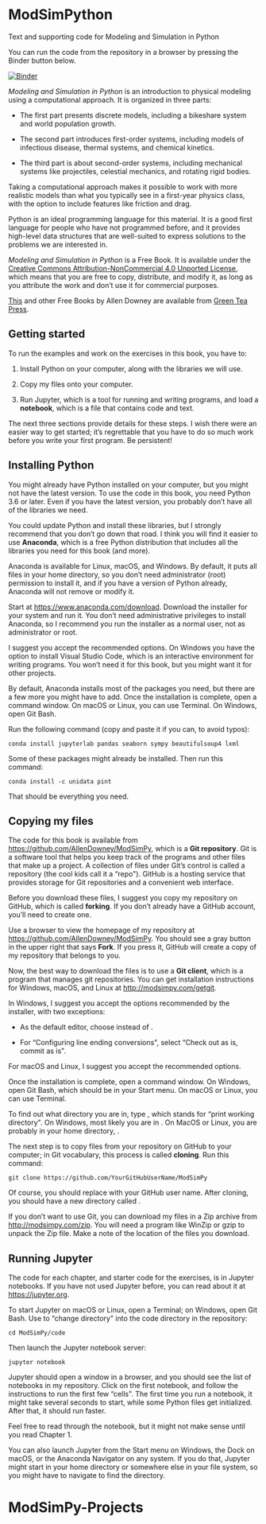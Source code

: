 # ModSimPython
Text and supporting code for Modeling and Simulation in Python

You can run the code from the repository in a browser by pressing the Binder button below.

[![Binder](https://mybinder.org/badge.svg)](https://mybinder.org/v2/gh/AllenDowney/ModSimPy/master)


*Modeling and Simulation in Python* is an introduction to physical modeling using a computational approach.  It is organized in three parts:

* The first part presents discrete models, including a bikeshare system and world population growth.

* The second part introduces first-order systems, including models of infectious disease, thermal systems, and chemical kinetics.

* The third part is about second-order systems, including mechanical systems like projectiles, celestial mechanics, and rotating rigid bodies.

Taking a computational approach makes it possible to work with more realistic models than what you typically see in a first-year physics class, with the option to include features like friction and drag.

Python is an ideal programming language for this material.  It is a good first language for people who have not programmed before, and it provides high-level data structures that are well-suited to express solutions to the problems we are interested in.

*Modeling and Simulation in Python* is a Free Book. It is available under the [Creative Commons Attribution-NonCommercial 4.0 Unported License](https://creativecommons.org/licenses/by-nc/4.0/), which means that you are free to copy, distribute, and modify it, as long as you attribute the work and don’t use it for commercial purposes.

[This](http://greenteapress.com/wp/modsimpy/) and other Free Books by Allen Downey are available from [Green Tea Press](http://greenteapress.com/wp).


Getting started
---------------

To run the examples and work on the exercises in this book, you have to:

1.  Install Python on your computer, along with the libraries we will
    use.

2.  Copy my files onto your computer.

3.  Run Jupyter, which is a tool for running and writing programs, and
    load a **notebook**, which is a file that contains code and
    text.

The next three sections provide details for these steps. I wish there
were an easier way to get started; it’s regrettable that you have to do
so much work before you write your first program. Be persistent!

Installing Python
-----------------

You might already have Python installed on your computer, but you might
not have the latest version. To use the code in this book, you need
Python 3.6 or later. Even if you have the latest version, you probably
don’t have all of the libraries we need.

You could update Python and install these libraries, but I strongly
recommend that you don’t go down that road. I think you will find it
easier to use **Anaconda**, which is a free Python distribution that
includes all the libraries you need for this book (and more).

Anaconda is available for Linux, macOS, and Windows. By default, it puts
all files in your home directory, so you don’t need administrator (root)
permission to install it, and if you have a version of Python already,
Anaconda will not remove or modify it.

Start at <https://www.anaconda.com/download>. Download the installer for
your system and run it. You don’t need administrative privileges to
install Anaconda, so I recommend you run the installer as a normal user,
not as administrator or root.

I suggest you accept the recommended options. On Windows you have the
option to install Visual Studio Code, which is an interactive
environment for writing programs. You won’t need it for this book, but
you might want it for other projects.

By default, Anaconda installs most of the packages you need, but there
are a few more you might have to add. Once the installation is complete,
open a command window. On macOS or Linux, you can use Terminal. On
Windows, open Git Bash.

Run the following command (copy and paste it if you can, to avoid
typos):

```
conda install jupyterlab pandas seaborn sympy beautifulsoup4 lxml
```

Some of these packages might already be installed. Then run this
command:

```
conda install -c unidata pint
```

That should be everything you need.

Copying my files
----------------

The code for this book is available from
<https://github.com/AllenDowney/ModSimPy>, which is a **Git
repository**. Git is a software tool that helps you keep track of the
programs and other files that make up a project. A collection of files
under Git’s control is called a repository (the cool kids call it a
“repo"). GitHub is a hosting service that provides storage for Git
repositories and a convenient web interface.

Before you download these files, I suggest you copy my repository on
GitHub, which is called **forking**. If you don’t already have a
GitHub account, you’ll need to create one.

Use a browser to view the homepage of my repository at
<https://github.com/AllenDowney/ModSimPy>. You should see a gray button
in the upper right that says **Fork**. If you press it, GitHub will
create a copy of my repository that belongs to you.

Now, the best way to download the files is to use a **Git client**,
which is a program that manages git repositories. You can get
installation instructions for Windows, macOS, and Linux at
<http://modsimpy.com/getgit>.

In Windows, I suggest you accept the options recommended by the
installer, with two exceptions:

-   As the default editor, choose instead of .

-   For “Configuring line ending conversions", select “Check out as is,
    commit as is".

For macOS and Linux, I suggest you accept the recommended options.

Once the installation is complete, open a command window. On Windows,
open Git Bash, which should be in your Start menu. On macOS or Linux,
you can use Terminal.

To find out what directory you are in, type , which stands for “print
working directory". On Windows, most likely you are in . On MacOS or
Linux, you are probably in your home directory, .

The next step is to copy files from your repository on GitHub to your
computer; in Git vocabulary, this process is called **cloning**. Run
this command:

```
git clone https://github.com/YourGitHubUserName/ModSimPy
```

Of course, you should replace with your GitHub user name. After cloning,
you should have a new directory called .

If you don’t want to use Git, you can download my files in a Zip archive
from <http://modsimpy.com/zip>. You will need a program like WinZip or
gzip to unpack the Zip file. Make a note of the location of the files
you download.

Running Jupyter
---------------

The code for each chapter, and starter code for the exercises, is in
Jupyter notebooks. If you have not used Jupyter before, you can read
about it at <https://jupyter.org>.

To start Jupyter on macOS or Linux, open a Terminal; on Windows, open
Git Bash. Use to “change directory" into the code directory in the
repository:

```
cd ModSimPy/code
```

Then launch the Jupyter notebook server:

```
jupyter notebook
```

Jupyter should open a window in a browser, and you should see the list
of notebooks in my repository. Click on the first notebook, and follow
the instructions to run the first few “cells". The first time you run a
notebook, it might take several seconds to start, while some Python
files get initialized. After that, it should run faster.

Feel free to read through the notebook, but it might not make sense
until you read Chapter 1.

You can also launch Jupyter from the Start menu on Windows, the Dock on
macOS, or the Anaconda Navigator on any system. If you do that, Jupyter
might start in your home directory or somewhere else in your file
system, so you might have to navigate to find the directory.
# ModSimPy-Projects
